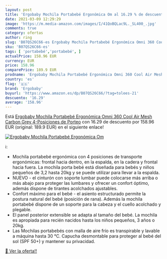 ```yaml
---
layout: post
title: 'Ergobaby Mochila Portabebé Ergonómica Om al 16.29 % de descuento'
date: 2021-03-09 12:29:29
image: 'https://m.media-amazon.com/images/I/41QoBQLac9L._SL400_.jpg'
comments: true
category: ofertas
author: ring
slug: 'B07QS26C66-es Ergobaby Mochila Portabebé Ergonómica Omni 360 Cool Air...'
sku: 'B07QS26C66-es'
tags: [ 'portabebé','portabebé', ]
actualPrice: 158.96 EUR
currency: EUR
price: 158.96
comparePrice: 189.9 EUR
prodname: 'Ergobaby Mochila Portabebé Ergonómica Omni 360 Cool Air Mesh Carbon Grey  4-Posiciones de Porteo'
country: 'es'
flag: '🇪🇸'
brand: 'Ergobaby'
buyurl: 'https://www.amazon.es/dp/B07QS26C66/?tag=tolees-21'
descuento: '16.29'
average: '158.96'
---
```


Está [Ergobaby Mochila Portabebé Ergonómica Omni 360 Cool Air Mesh Carbon Grey  4-Posiciones de Porteo](https://www.amazon.es/dp/B07QS26C66/?tag=tolees-21) con 16.29 de descuento por 158.96 EUR (original: 189.9 EUR) en el siguiente enlace!

[![Ergobaby Mochila Portabebé Ergonómica Om](https://m.media-amazon.com/images/I/41QoBQLac9L._SL400_.jpg)](https://www.amazon.es/dp/B07QS26C66/?tag=tolees-21)

ℹ️:

- Mochila portabebé ergonómica con 4 posiciones de transporte ergonómicas: frontal hacia dentro, en la espalda, en la cadera y frontal hacia fuera. La mochila porta bebé está diseñada para bebés y niños pequeños de 3,2 hasta 20kg y se puede utilizar para llevar a la espalda.
- NUEVO - el cinturón con soporte lumbar puede colocarse más arriba o más abajo para proteger las lumbares y ofrecer un confort óptimo, además dispone de tirantes acolchados ajustables.
- Confort máximo para el bebé - el asiento estructurado permite la postura natural del bebé (posición de rana). Además la mochila portabebé dispone de un soporte para la cabeza y el cuello acolchado y plegable.
- El panel posterior extensible se adapta al tamaño del bebé. La mochila es apropiada para recién nacidos hasta los niños pequeños, 3 años o 20kg.
- Las Mochilas portabebés con malla de aire frío es transpirable y lavable a máquina hasta 30 °C. Capucha desmontable para proteger al bebé del sol (SPF 50+) y mantener su privacidad.

[🛒 Ver la oferta!!](https://www.amazon.es/dp/B07QS26C66/?tag=tolees-21)
